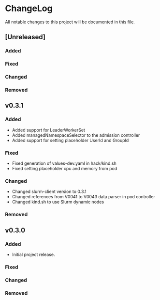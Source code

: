 # ChangeLog

All notable changes to this project will be documented in this file.

## [Unreleased]

### Added

### Fixed

### Changed

### Removed

## v0.3.1

### Added

- Added support for LeaderWorkerSet
- Added managedNamespaceSelector to the admission controller
- Added support for setting placeholder UserId and GroupId

### Fixed

- Fixed generation of values-dev.yaml in hack/kind.sh
- Fixed setting placeholder cpu and memory from pod

### Changed

- Changed slurm-client version to 0.3.1
- Changed references from V0041 to V0043 data parser in pod controller
- Changed kind.sh to use Slurm dynamic nodes

### Removed

## v0.3.0

### Added

- Initial project release.

### Fixed

### Changed

### Removed
